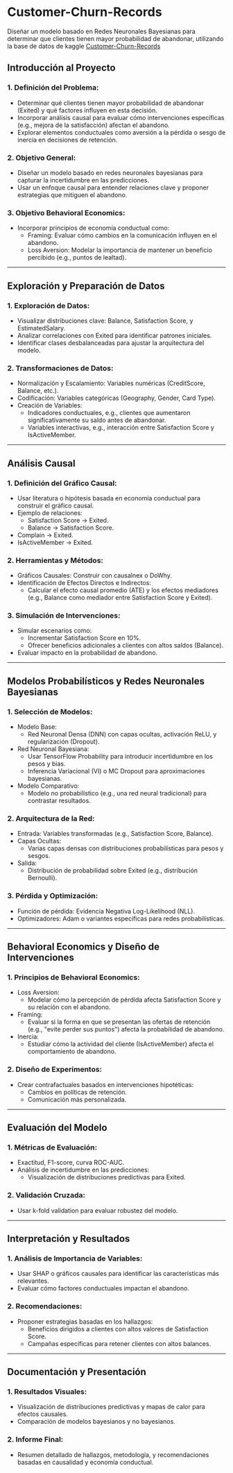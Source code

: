 # Customer-Churn-Records
Diseñar un modelo basado en Redes Neuronales Bayesianas para determinar que clientes tienen mayor probabilidad de abandonar, utilizando la base de datos de kaggle [Customer-Churn-Records](https://www.kaggle.com/datasets/nihelghennani/customer-churn-records/data)

## Introducción al Proyecto
### 1.	Definición del Problema:
*	Determinar qué clientes tienen mayor probabilidad de abandonar (Exited) y qué factores influyen en esta decisión.
*	Incorporar análisis causal para evaluar cómo intervenciones específicas (e.g., mejora de la satisfacción) afectan el abandono.
*	Explorar elementos conductuales como aversión a la pérdida o sesgo de inercia en decisiones de retención.
### 2.	Objetivo General:
*	Diseñar un modelo basado en redes neuronales bayesianas para capturar la incertidumbre en las predicciones.
*	Usar un enfoque causal para entender relaciones clave y proponer estrategias que mitiguen el abandono.
### 3.	Objetivo Behavioral Economics:
*	Incorporar principios de economía conductual como:
    * Framing: Evaluar cómo cambios en la comunicación influyen en el abandono.
    * Loss Aversion: Modelar la importancia de mantener un beneficio percibido (e.g., puntos de lealtad).
________________________________________
## Exploración y Preparación de Datos
### 1.	Exploración de Datos:
*	Visualizar distribuciones clave: Balance, Satisfaction Score, y EstimatedSalary.
*	Analizar correlaciones con Exited para identificar patrones iniciales.
*	Identificar clases desbalanceadas para ajustar la arquitectura del modelo.
### 2.	Transformaciones de Datos:
*	Normalización y Escalamiento: Variables numéricas (CreditScore, Balance, etc.).
*	Codificación: Variables categóricas (Geography, Gender, Card Type).
*	Creación de Variables:
    *	Indicadores conductuales, e.g., clientes que aumentaron significativamente su saldo antes de abandonar.
    *	Variables interactivas, e.g., interacción entre Satisfaction Score y IsActiveMember.
________________________________________
## Análisis Causal
### 1.	Definición del Gráfico Causal:
*	Usar literatura o hipótesis basada en economía conductual para construir el gráfico causal.
*	Ejemplo de relaciones:
    *	Satisfaction Score → Exited.
    *	Balance → Satisfaction Score.
  *	Complain → Exited.
  *	IsActiveMember → Exited.
### 2.	Herramientas y Métodos:
*	Gráficos Causales: Construir con causalnex o DoWhy.
*	Identificación de Efectos Directos e Indirectos:
    *	Calcular el efecto causal promedio (ATE) y los efectos mediadores (e.g., Balance como mediador entre Satisfaction Score y Exited).
### 3.	Simulación de Intervenciones:
*	Simular escenarios como:
    *	Incrementar Satisfaction Score en 10%.
    *	Ofrecer beneficios adicionales a clientes con altos saldos (Balance).
*	Evaluar impacto en la probabilidad de abandono.
________________________________________
## Modelos Probabilísticos y Redes Neuronales Bayesianas
### 1.	Selección de Modelos:
*	Modelo Base:
    * Red Neuronal Densa (DNN) con capas ocultas, activación ReLU, y regularización (Dropout).
*	Red Neuronal Bayesiana:
    *	Usar TensorFlow Probability para introducir incertidumbre en los pesos y bias.
    *	Inferencia Variacional (VI) o MC Dropout para aproximaciones bayesianas.
*	Modelo Comparativo:
    *	Modelo no probabilístico (e.g., una red neural tradicional) para contrastar resultados.
### 2.	Arquitectura de la Red:
*	Entrada: Variables transformadas (e.g., Satisfaction Score, Balance).
*	Capas Ocultas:
    *	Varias capas densas con distribuciones probabilísticas para pesos y sesgos.
*	Salida:
    *	Distribución de probabilidad sobre Exited (e.g., distribución Bernoulli).
### 3.	Pérdida y Optimización:
*	Función de pérdida: Evidencia Negativa Log-Likelihood (NLL).
*	Optimizadores: Adam o variantes específicas para redes probabilísticas.
________________________________________
## Behavioral Economics y Diseño de Intervenciones
### 1.	Principios de Behavioral Economics:
*	Loss Aversion:
    *	Modelar cómo la percepción de pérdida afecta Satisfaction Score y su relación con el abandono.
*	Framing:
    *	Evaluar si la forma en que se presentan las ofertas de retención (e.g., "evite perder sus puntos") afecta la probabilidad de abandono.
*	Inercia:
    *	Estudiar cómo la actividad del cliente (IsActiveMember) afecta el comportamiento de abandono.
### 2.	Diseño de Experimentos:
*	Crear contrafactuales basados en intervenciones hipotéticas:
    *	Cambios en políticas de retención.
    *	Comunicación más personalizada.
________________________________________
## Evaluación del Modelo
### 1.	Métricas de Evaluación:
*	Exactitud, F1-score, curva ROC-AUC.
*	Análisis de incertidumbre en las predicciones:
    *	Visualización de distribuciones predictivas para Exited.
### 2.	Validación Cruzada:
*	Usar k-fold validation para evaluar robustez del modelo.
________________________________________
## Interpretación y Resultados
### 1.	Análisis de Importancia de Variables:
*	Usar SHAP o gráficos causales para identificar las características más relevantes.
*	Evaluar cómo factores conductuales impactan el abandono.
### 2.	Recomendaciones:
*	Proponer estrategias basadas en los hallazgos:
    *	Beneficios dirigidos a clientes con altos valores de Satisfaction Score.
    *	Campañas específicas para retener clientes con altos balances.
________________________________________
## Documentación y Presentación
### 1.	Resultados Visuales:
*	Visualización de distribuciones predictivas y mapas de calor para efectos causales.
*	Comparación de modelos bayesianos y no bayesianos.
### 2.	Informe Final:
*	Resumen detallado de hallazgos, metodología, y recomendaciones basadas en causalidad y economía conductual.

